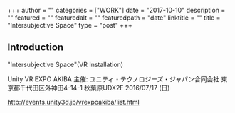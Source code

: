 +++
author = ""
categories = ["WORK"]
date = "2017-10-10"
description = ""
featured = ""
featuredalt = ""
featuredpath = "date"
linktitle = ""
title = "Intersubjective Space"
type = "post"
+++

## Introduction
"Intersubjective Space"(VR Installation)

Unity VR EXPO AKIBA
主催: ユニティ・テクノロジーズ・ジャパン合同会社
東京都千代田区外神田4-14-1 秋葉原UDX2F
2016/07/17 (日)

http://events.unity3d.jp/vrexpoakiba/list.html

